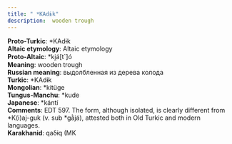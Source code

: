 ```yaml
---
title: " *KAdɨk"
description:  wooden trough
---
```


<strong>Proto-Turkic</strong>:  *KAdɨk<br>
<strong>Altaic etymology</strong>:  Altaic etymology<br>
<strong> Proto-Altaic</strong>:  *ki̯á[t`]ó<br>
<strong>Meaning</strong>:  wooden trough<br>
<strong>Russian meaning</strong>:  выдолбленная из дерева колода<br>
<strong>Turkic</strong>:  *KAdɨk<br>
<strong>Mongolian</strong>:  *kitüge<br>
<strong>Tungus-Manchu</strong>:  *kude<br>
<strong>Japanese</strong>:  *kántí<br>
<strong>Comments</strong>:  EDT 597. The form, although isolated, is clearly different from *K(i)aj-guk (v. sub *gằjá), attested both in Old Turkic and modern languages.<br>
<strong>Karakhanid</strong>:  qaδɨq (MK<br>


